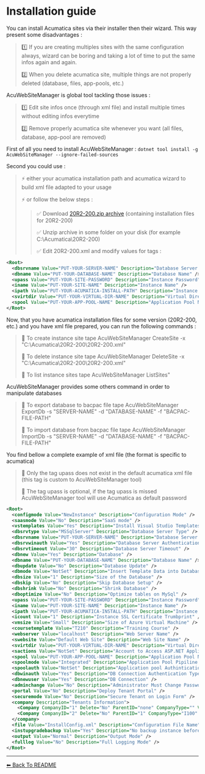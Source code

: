 ﻿# Installation guide

You can install Acumatica sites via their installer then their wizard. This way present some disadvantages :
>
> :one: If you are creating multiples sites with the same configuration always, wizard can be boring and taking a lot of time to put the same infos again and again.
>
> :two: When you delete acumatica site, multiple things are not properly deleted (database, files, app-pools, etc.)
>

AcuWebSiteManager is global tool tackling those issues :
>
> :one: Edit site infos once (through xml file) and install multiple times without editing infos everytime
>
> :two: Remove properly acumatica site whenever you want (all files, database, app-pool are removed)
>

First of all you need to install AcuWebSiteManager : `dotnet tool install -g AcuWebSiteManager --ignore-failed-sources`
>
Second you could use :
>
> :zap: either your acumatica installation path and acumatica wizard to build xml file adapted to your usage
>
> :zap: or follow the below steps :
>
>> :white_check_mark: Download [20R2-200.zip archive](https://dev.azure.com/aimenux/AcuDemos/_git/AcuAssets?path=%2FAssets%2F20R2-200.zip) (containing installation files for 20R2-200)
>>
>> :white_check_mark: Unzip archive in some folder on your disk (for example C:\Acumatica\20R2-200)
>>
>> :white_check_mark: Edit 20R2-200.xml and modify values for tags :
>

```xml
<Root>
  <dbsrvname Value="PUT-YOUR-SERVER-NAME" Description="Database Server Name" />
  <dbname Value="PUT-YOUR-DATABASE-NAME" Description="Database Name" />
  <upass Value="PUT-YOUR-SITE-PASSWORD" Description="Instance Password" />
  <iname Value="PUT-YOUR-SITE-NAME" Description="Instance Name" />
  <ipath Value="PUT-YOUR-ACUMATICA-INSTALL-PATH" Description="Instance Physical Files Path" />
  <svirtdir Value="PUT-YOUR-VIRTUAL-DIR-NAME" Description="Virtual Directory Name" />
  <spool Value="PUT-YOUR-APP-POOL-NAME" Description="Application Pool Name" />
</Root>
```

Now, that you have acumatica installation files for some version (20R2-200, etc.) and you have xml file prepared, you can run the following commands :
>
> :pushpin: To create instance site tape AcuWebSiteManager CreateSite -x "C:\Acumatica\20R2-200\20R2-200.xml"
>
> :pushpin: To delete instance site tape AcuWebSiteManager DeleteSite -x "C:\Acumatica\20R2-200\20R2-200.xml"
>
> :pushpin: To list instance sites tape AcuWebSiteManager ListSites"
>

AcuWebSiteManager provides some others command in order to manipulate databases
>
> :pushpin: To export database to bacpac file tape AcuWebSiteManager ExportDb -s "SERVER-NAME" -d "DATABASE-NAME" -f "BACPAC-FILE-PATH"
>
> :pushpin: To import database from bacpac file tape AcuWebSiteManager ImportDb -s "SERVER-NAME" -d "DATABASE-NAME" -f "BACPAC-FILE-PATH"
>

You find bellow a complete example of xml file (the format is specific to acumatica)
>
> :pushpin: Only the tag upass does not exist in the default acumatica xml file (this tag is custom to AcuWebSiteManager tool)
>
> :pushpin: The tag upass is optional, if the tag upass is missed AcuWebSiteManager tool will use Acumatica as default password
>

```xml
<Root>
  <configmode Value="NewInstance" Description="Configuration Mode" />
  <saasmode Value="No" Description="SaaS mode" />
  <vstemplates Value="Yes" Description="Install Visual Studio Templates" />
  <dbsrvtype Value="MSSqlServer" Description="Database Server Type" />
  <dbsrvname Value="PUT-YOUR-SERVER-NAME" Description="Database Server Name" />
  <dbsrvwinauth Value="Yes" Description="Database Server Authentication Type" />
  <dbsrvtimeout Value="30" Description="Database Server Timeout" />
  <dbnew Value="Yes" Description="Database" />
  <dbname Value="PUT-YOUR-DATABASE-NAME" Description="Database Name" />
  <dbupdate Value="No" Description="Database Update" />
  <dbmode Value="NotSet" Description="Insert Template Data into Database" />
  <dbsize Value="1" Description="Size of the Database" />
  <dbskip Value="No" Description="Skip Database Setup" />
  <dbshrink Value="No" Description="Shrink Database" />
  <dboptimize Value="No" Description="Optimize tables on MySql" />
  <upass Value="PUT-YOUR-SITE-PASSWORD" Description="Instance Password" />
  <iname Value="PUT-YOUR-SITE-NAME" Description="Instance Name" />
  <ipath Value="PUT-YOUR-ACUMATICA-INSTALL-PATH" Description="Instance Physical Files Path" />
  <icount Value="1" Description="Instance SSL Certificate Trumbprint" />
  <vmsize Value="Small" Description="Size of Azure Virtual Machine" />
  <coursetemplate Value="T210" Description="Training Course" />
  <webserver Value="localhost" Description="Web Server Name" />
  <swebsite Value="Default Web Site" Description="Web Site Name" />
  <svirtdir Value="PUT-YOUR-VIRTUAL-DIR-NAME" Description="Virtual Directory Name" />
  <sactions Value="NotSet" Description="Account to Access ASP.NET Application" />
  <spool Value="PUT-YOUR-APP-POOL-NAME" Description="Application Pool Name" />
  <spoolmode Value="Integrated" Description="Application Pool Pipiline Mode" />
  <spoolauth Value="NotSet" Description="Application pool Authintication type" />
  <dbwinauth Value="Yes" Description="DB Connection Authentication Type" />
  <dbnewuser Value="Yes" Description="DB Connection" />
  <adminchange Value="No" Description="Administrator Must Change Password" />
  <portal Value="No" Description="Deploy Tenant Portal" />
  <securemode Value="No" Description="Secure Tenant on Login Form" />
  <company Description="Tenants Information">
    <Company CompanyID="1" Delete="No" ParentID="none" CompanyType="" Visible="No" LoginName="" />
    <Company CompanyID="2" Delete="No" ParentID="1" CompanyType="I100" Visible="Yes" LoginName="Company" />
  </company>
  <file Value="InstallConfig.xml" Description="Configuration File Name" />
  <instupgradebackup Value="Yes" Description="No backup instance before upgrade" />
  <output Value="Normal" Description="Output Mode" />
  <fulllog Value="No" Description="Full Logging Mode" />
</Root>
```

---

<div style="display: flex; justify-content: space-between">
  <a href="./README.md"> ⬅ Back To README </a>
</div>